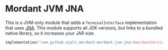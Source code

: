 # Mordant JVM JNA

This is a JVM-only module that adds a `TerminalInterface` implementation that uses [JNA]. This
module supports all JDK versions, but links to a bundled native library, so it increases your JAR
size.

```kotlin
implementation("com.github.ajalt.mordant:mordant-jvm-jna:$mordantVersion")
```

[JNA]: https://github.com/java-native-access/jna

